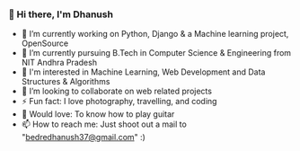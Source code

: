 ### 👋 Hi there, I'm Dhanush

<!--
**Dhanush-22/Dhanush-22** is a ✨ _special_ ✨ repository because its `README.md` (this file) appears on your GitHub profile.

Here are some ideas to get you started:
-->

- 🔭 I’m currently working on Python, Django & a Machine learning project, OpenSource
- 🌱 I’m currently pursuing B.Tech in Computer Science & Engineering from NIT Andhra Pradesh
- 👀 I'm interested in Machine Learning, Web Development and Data Structures & Algorithms
- 👯 I’m looking to collaborate on web related projects
- ⚡ Fun fact: I love photography, travelling, and coding 
- 🎸 Would love: To know how to play guitar
- 📫 How to reach me: Just shoot out a mail to "bedredhanush37@gmail.com"  :)
<!-- - 🤔 I’m looking for help with ...  -->
<!-- - 😄 Pronouns: ... -->


